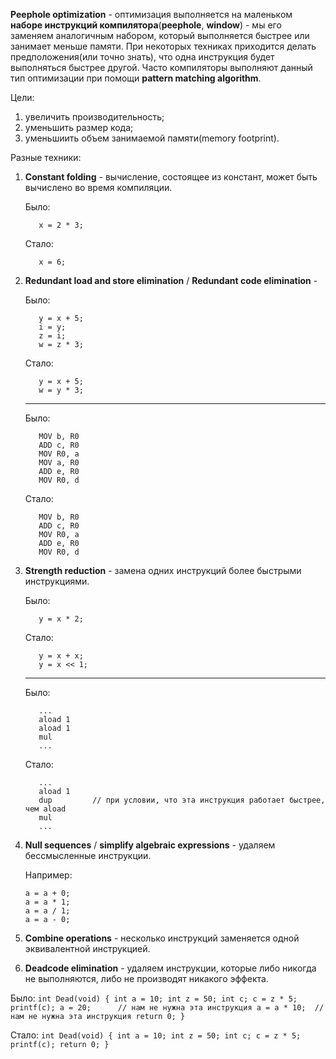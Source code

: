 **Peephole optimization** - оптимизация выполняется на маленьком **наборе инструкций компилятора**(**peephole**, **window**) - мы его заменяем аналогичным набором, который выполняется быстрее или занимает меньше памяти. При некоторых техниках приходится делать предположения(или точно знать), что одна инструкция будет выполняться быстрее другой. Часто компиляторы выполняют данный тип оптимизации при помощи **pattern matching algorithm**.

Цели:
1) увеличить производительность;
2) уменьшить размер кода;
3) уменьшиить объем занимаемой памяти(memory footprint).

Разные техники:

1) **Constant folding** - вычисление, состоящее из констант, может быть вычислено во время компиляции.

   Было:
   ```
      x = 2 * 3;
   ```
   
   Стало:
   ```
      x = 6;
   ```

3) **Redundant load and store elimination** / **Redundant code elimination** -

   Было:
   ```
      y = x + 5;
      i = y;
      z = i;
      w = z * 3;
   ```

   Стало:
   ```
      y = x + 5;
      w = y * 3;
   ```

   ----------------------------

   Было:
   ```
      MOV b, R0
      ADD c, R0
      MOV R0, a
      MOV a, R0
      ADD e, R0
      MOV R0, d
   ```

   Стало:
   ```
      MOV b, R0
      ADD c, R0
      MOV R0, a
      ADD e, R0
      MOV R0, d
   ```

5) **Strength reduction** - замена одних инструкций более быстрыми инструкциями.

   Было:
   ```
      y = x * 2;
   ```

   Стало:
   ```
      y = x + x;
      y = x << 1;
   ```

   ------------------------

   Было:
   ```
      ...
      aload 1
      aload 1
      mul
      ...
   ```

   Стало:
   ```
      ...
      aload 1
      dup         // при условии, что эта инструкция работает быстрее, чем aload
      mul
      ...
   ```
   

7) **Null sequences** / **simplify algebraic expressions** - удаляем бессмысленные инструкции.

   Например:
     ```
     a = a + 0;
     a = a * 1;
     a = a / 1;
     a = a - 0;
     ```

9) **Combine operations** - несколько инструкций заменяется одной эквивалентной инструкцией.

10) **Deadcode elimination** - удаляем инструкции, которые либо никогда не выполняются, либо не производят никакого эффекта.

   Было:
     ```
     int Dead(void) {
       int a = 10;
       int z = 50;
       int c;
       c = z * 5;
       printf(c);
       a = 20;      // нам не нужна эта инструкция
       a = a * 10;  // нам не нужна эта инструкция
       return 0;
     }
     ```
   
   Стало:
     ```
     int Dead(void) {
       int a = 10;
       int z = 50;
       int c;
       c = z * 5;
       printf(c);
       return 0;
     }
     ```
     
   
